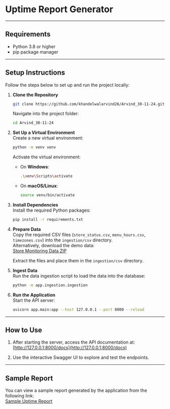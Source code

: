 # Uptime Report Generator

---

## Requirements
- Python 3.8 or higher
- pip package manager

---

## Setup Instructions

Follow the steps below to set up and run the project locally:

1. **Clone the Repository**  
   ```bash
   git clone https://github.com/khandelwalarvind26/Arvind_30-11-24.git
   ```
   Navigate into the project folder:  
   ```bash
   cd Arvind_30-11-24
   ```

2. **Set Up a Virtual Environment**  
   Create a new virtual environment:  
   ```bash
   python -m venv venv
   ```
   Activate the virtual environment:  
   - On **Windows**:  
     ```bash
     .\venv\Scripts\activate
     ```
   - On **macOS/Linux**:  
     ```bash
     source venv/bin/activate
     ```

3. **Install Dependencies**  
   Install the required Python packages:  
   ```bash
   pip install -r requirements.txt
   ```

4. **Prepare Data**  
   Copy the required CSV files (`store_status.csv`, `menu_hours.csv`, `timezones.csv`) into the `ingestion/csv` directory.  
   Alternatively, download the demo data:  
   [Store Monitoring Data ZIP](https://storage.googleapis.com/hiring-problem-statements/store-monitoring-data.zip)  

   Extract the files and place them in the `ingestion/csv` directory.

5. **Ingest Data**  
   Run the data ingestion script to load the data into the database:  
   ```bash
   python -m app.ingestion.ingestion
   ```

6. **Run the Application**  
   Start the API server:  
   ```bash
   uvicorn app.main:app --host 127.0.0.1 --port 8000 --reload
   ```

---

## How to Use
1. After starting the server, access the API documentation at:  
   [http://127.0.0.1:8000/docs](http://127.0.0.1:8000/docs)

2. Use the interactive Swagger UI to explore and test the endpoints.

---

## Sample Report
You can view a sample report generated by the application from the following link:  
[Sample Uptime Report]()

